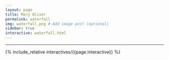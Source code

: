 ```yaml
---
layout: page
title: Mary Oliver
permalink: waterfall
img: waterfall.png # Add image post (optional)
sidebar: true
interactive: waterfall.html
---
```

---

<!-- The below line includes the interactive figure. Do not change! -->


{% include_relative interactives/{{page.interactive}} %}




